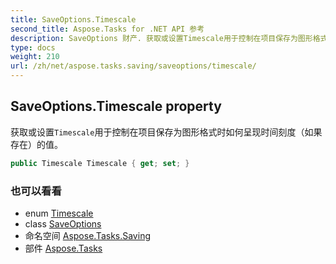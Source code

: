 ```yaml
---
title: SaveOptions.Timescale
second_title: Aspose.Tasks for .NET API 参考
description: SaveOptions 财产. 获取或设置Timescale用于控制在项目保存为图形格式时如何呈现时间刻度如果存在的值
type: docs
weight: 210
url: /zh/net/aspose.tasks.saving/saveoptions/timescale/
---
```

## SaveOptions.Timescale property

获取或设置`Timescale`用于控制在项目保存为图形格式时如何呈现时间刻度（如果存在）的值。

```csharp
public Timescale Timescale { get; set; }
```

### 也可以看看

* enum [Timescale](../../../aspose.tasks.visualization/timescale/)
* class [SaveOptions](../)
* 命名空间 [Aspose.Tasks.Saving](../../saveoptions/)
* 部件 [Aspose.Tasks](../../../)


